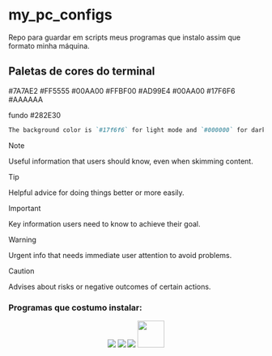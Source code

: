 # my_pc_configs
Repo para guardar em scripts meus programas que instalo assim que formato minha máquina.


## Paletas de cores do terminal 

#7A7AE2
#FF5555
#00AA00
#FFBF00
#AD99E4
#00AA00
#17F6F6
#AAAAAA

fundo #282E30


```markdown
The background color is `#17f6f6` for light mode and `#000000` for dark mode.
```

> [!NOTE]
> Useful information that users should know, even when skimming content.

> [!TIP]
> Helpful advice for doing things better or more easily.

> [!IMPORTANT]
> Key information users need to know to achieve their goal.

> [!WARNING]
> Urgent info that needs immediate user attention to avoid problems.

> [!CAUTION]
> Advises about risks or negative outcomes of certain actions.


### Programas que costumo instalar:

 

<p align="center">
        <img src="https://skillicons.dev/icons?i=discord">
    <a href="https://skillicons.dev">
        <img src="https://skillicons.dev/icons?i=obsidian"></a>
    <a href="https://skillicons.dev">
        <img src="https://skillicons.dev/icons?i=vscode"></a>
        <img src="https://cdn.iconscout.com/icon/free/png-256/free-spotify-3166423-2641594.png?f=webp" width=53/>
</p>


